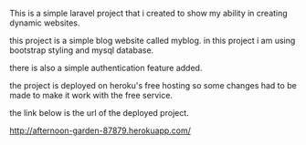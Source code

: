 This is a simple laravel project that i created to show my ability in creating dynamic websites.

this project is a simple blog website called myblog. in this project i am using bootstrap styling and mysql database.

there is also a simple authentication feature added.

the project is deployed on heroku's free hosting so some changes had to be made to make it work with the free service.

the link below is the url of the deployed project.

http://afternoon-garden-87879.herokuapp.com/
